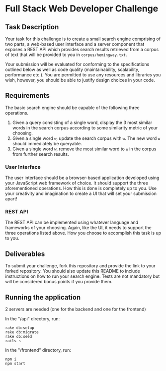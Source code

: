# Full Stack Web Developer Challenge
## Task Description
Your task for this challenge is to create a small search engine comprising of two parts, a web-based user interface and a server component that exposes a REST API which provides search results retrieved from a corpus of text that will be provided to you in `corpus/hemingway.txt`.

Your submission will be evaluated for conforming to the specifications outlined below as well as code quality (maintainability, scalability, performance etc.). You are permitted to use any resources and libraries you wish, however, you should be able to justify design choices in your code.


## Requirements
The basic search engine should be capable of the following three operations.

1. Given a query consisting of a single word, display the 3 most similar words in the search corpus according to some similarity metric of your choosing.
2. Given a single word `w`, update the search corpus with `w`. The new word `w` should immediately be 
queryable.
3. Given a single word `w`, remove the most similar word to `w` in the corpus from further search results. 
### User Interface
The user interface should be a browser-based application developed using your JavaScript web framework of choice. It should support the three aforementioned operations. How this is done is completely up to you. Use your creativity and imagination to create a UI that will set your submission apart!

### REST API
The REST API can be implemented using whatever language and frameworks of your choosing. Again, like the UI, it needs to support the three operations listed above. How you choose to accomplish this task is up to you.

## Deliverables
To submit your challenge, fork this repository and provide the link to your forked repository.
You should also update this README to include instructions on how to run your search engine.
Tests are not mandatory but will be considered bonus points if you provide them.

## Running the application
2 servers are needed (one for the backend and one for the frontend)

In the "/api" directory, run:

```
rake db:setup
rake db:migrate
rake db:seed
rails s
```

In the "/frontend" directory, run:

```
npm i
npm start
```